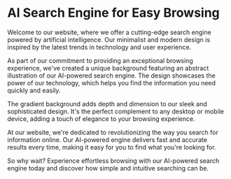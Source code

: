 <!--font:Poppins-->

# AI Search Engine for Easy Browsing

Welcome to our website, where we offer a cutting-edge search engine powered by artificial intelligence. Our minimalist and modern design is inspired by the latest trends in technology and user experience.

As part of our commitment to providing an exceptional browsing experience, we've created a unique background featuring an abstract illustration of our AI-powered search engine. The design showcases the power of our technology, which helps you find the information you need quickly and easily.

The gradient background adds depth and dimension to our sleek and sophisticated design. It's the perfect complement to any desktop or mobile device, adding a touch of elegance to your browsing experience.

At our website, we're dedicated to revolutionizing the way you search for information online. Our AI-powered engine delivers fast and accurate results every time, making it easy for you to find what you're looking for.

So why wait? Experience effortless browsing with our AI-powered search engine today and discover how simple and intuitive searching can be.

<!--

Write me markdown content of website with wallpaper:

"A wallpaper featuring an abstract illustration of an AI-powered search engine, with a minimalist and modern design, set against a gradient background."

The header of the page should not be copy of the text but rather a real content of the website which is using this wallpaper.


---


# AI-Powered Search Engine for Modern Users

Welcome to our website, where we offer a cutting-edge search engine powered by artificial intelligence. Our minimalist and modern design is inspired by the latest trends in technology and user experience.

To enhance your browsing experience, we have created a unique wallpaper featuring an abstract illustration of our AI-powered search engine. The wallpaper showcases the power of our technology, which helps you find the information you need quickly and easily.

The wallpaper features a gradient background that adds depth and dimension to the design. It's perfect for anyone who wants to add a touch of sophistication to their desktop or mobile device.

At our website, we strive to provide the best possible search experience for modern users. With our AI-powered search engine and sleek design, you can enjoy fast and accurate results every time you search.

So why wait? Download our wallpaper today and experience the power of our AI-powered search engine for yourself!


---


Heading is too long, rewrite whole content.


---


# Experience the Power of Our AI-Powered Search Engine with a Modern Wallpaper

Welcome to our website, where we offer a cutting-edge search engine powered by artificial intelligence. Our minimalist and modern design is inspired by the latest trends in technology and user experience.

To enhance your browsing experience, we have created a unique wallpaper featuring an abstract illustration of our AI-powered search engine. The wallpaper showcases the power of our technology, which helps you find the information you need quickly and easily.

The wallpaper features a gradient background that adds depth and dimension to the design. It's perfect for anyone who wants to add a touch of sophistication to their desktop or mobile device.

At our website, we strive to provide the best possible search experience for modern users. With our AI-powered search engine and sleek design, you can enjoy fast and accurate results every time you search.

So why wait? Download our wallpaper today and experience the power of our AI-powered search engine for yourself!


---


Heading should not include word "wallpaper". The website should not be about the wallpaper itself, wallpaper is just a related background, rewrite whole content.


---


# Discover the Future of Search with Our AI-Powered Engine

Welcome to our website, where we offer a cutting-edge search engine powered by artificial intelligence. Our minimalist and modern design is inspired by the latest trends in technology and user experience.

As part of our commitment to providing an exceptional browsing experience, we've created a unique background featuring an abstract illustration of our AI-powered search engine. The design showcases the power of our technology, which helps you find the information you need quickly and easily.

The gradient background adds depth and dimension to our sleek and sophisticated design. It's the perfect complement to any desktop or mobile device, adding a touch of elegance to your browsing experience.

At our website, we're dedicated to revolutionizing the way you search for information online. Our AI-powered engine delivers fast and accurate results every time, making it easy for you to find what you're looking for.

So why wait? Explore the future of search with our AI-powered engine today and discover how effortless browsing can be.


---


Heading is too long, rewrite whole content.


---


# Experience Effortless Browsing with Our AI-Powered Search Engine

Welcome to our website, where we offer a cutting-edge search engine powered by artificial intelligence. Our minimalist and modern design is inspired by the latest trends in technology and user experience.

As part of our commitment to providing an exceptional browsing experience, we've created a unique background featuring an abstract illustration of our AI-powered search engine. The design showcases the power of our technology, which helps you find the information you need quickly and easily.

The gradient background adds depth and dimension to our sleek and sophisticated design. It's the perfect complement to any desktop or mobile device, adding a touch of elegance to your browsing experience.

At our website, we're dedicated to revolutionizing the way you search for information online. Our AI-powered engine delivers fast and accurate results every time, making it easy for you to find what you're looking for.

So why wait? Experience effortless browsing with our AI-powered search engine today and discover how simple and intuitive searching can be.


---


Write me a Google font which is best fitting for the website.

Pick from the list:
- Open Sans
- Great Vibes
- Lato
- Montserrat
- Dancing Script
- Exo 2
- Playfair Display
- Inter
- Poppins
- Raleway
- Orbitron
- Roboto
- Futura
- Lobster
- Barlow Condensed
- IBM Plex Sans
- Alegreya


Write just the font name nothing else.


---


Poppins

-->
